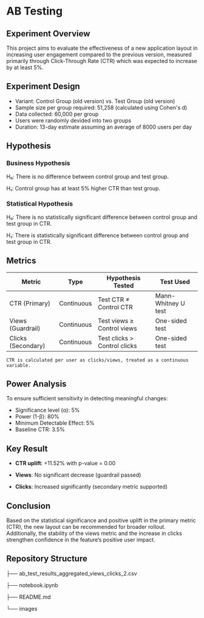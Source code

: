 # AB Testing
## Experiment Overview
This project aims to evaluate the effectiveness of a new application layout in  increasing user engagement compared to the previous version, measured primarily through Click-Through Rate (CTR) which was expected to increase by at least 5%.

## Experiment Design
- Variant: Control Group (old version) vs. Test Group (old version)
- Sample size per group required: 51,258 (calculated using Cohen's d)
- Data collected: 60,000 per group
- Users were randomly devided into two groups
- Duration: 13-day estimate assuming an average of 8000 users per day

## Hypothesis
### Business Hypothesis
H₀: There is no difference between control group and test group.

H₁: Control group has at least 5% higher CTR than test group.

### Statistical Hypothesis
H₀: There is no statistically significant difference between control group and test group in CTR.

H₁: There is statistically significant difference between control group and test group in CTR.

## Metrics
| **Metric** | **Type** | **Hypothesis Tested** | **Test Used** |
| --- | --- | --- | --- |
| CTR (Primary) | Continuous | Test CTR ≠ Control CTR | Mann-Whitney U test |
| Views (Guardrail) | Continuous | Test views ≥ Control views | One-sided test |
| Clicks (Secondary) | Continuous | Test clicks > Control clicks | One-sided test |

`CTR is calculated per user as clicks/views, treated as a continuous variable.`

## Power Analysis
To ensure sufficient sensitivity in detecting meaningful changes:
- Significance level (α): 5%
- Power (1-β): 80%
- Minimum Detectable Effect: 5%
- Baseline CTR: 3.5%

## Key Result
- **CTR uplift**: +11.52% with p-value = 0.00

- **Views**: No significant decrease (guardrail passed)

- **Clicks**: Increased significantly (secondary metric supported)

## Conclusion
Based on the statistical significance and positive uplift in the primary metric (CTR), the new layout can be recommended for broader rollout. Additionally, the stability of the views metric and the increase in clicks strengthen confidence in the feature’s positive user impact.

## Repository Structure
├── ab_test_results_aggregated_views_clicks_2.csv

├── notebook.ipynb

├── README.md

└── images
